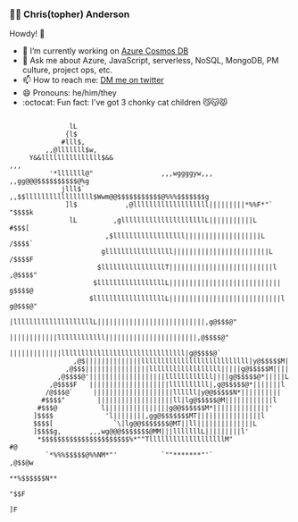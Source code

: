 ### 👨‍💻 Chris(topher) Anderson

Howdy! 👋

- 🔭 I’m currently working on [Azure Cosmos DB](https://docs.microsoft.com/en-us/azure/cosmos-db/)
- 💬 Ask me about Azure, JavaScript, serverless, NoSQL, MongoDB, PM culture, project ops, etc.
- 📫 How to reach me: [DM me on twitter](https://twitter.com/crandycodes)
- 😄 Pronouns: he/him/they
- :octocat: Fun fact: I've got 3 chonky cat children 😼😽😾

```

               lL
              {l$
             #lll$,
         ,,@lllllll$w,
     Y&&lllllllllllllll$&&                                             ,,,
          '*lllllll@"                 ,,,wggggyw,,,         ,,gg@@@$$$$$$$$$$@%g
             jlll$`             ,,$$lllllllllllllllll$Wwm@@$$$$$$$$$$$@%%%$$$$$$$g
              ]l$            ,@lllllllllllllllllll|||||||||*%%F*"`           "$$$$k
               lL         ,glllllllllllllllllllllL|||||||||||L                #$$$[
                        ,$llllllllllllllllll|||||||||||||||||||L             /$$$$`
                       glllllllllllllllll||||||||||||||||||||||||L          /$$$$F
                      $llllllllllllllllT||||||||||||||||||||||||||l       ,@$$$$"
                     $lllllllllllllllllL||||||||||||||||||||||||||||     g$$$$@
                    $llllllllllllllllllL||||||||||||||||||||||||||||l  g@$$$@"
                   |llllllllllllllllllllL|||||||||||||||||||||||||||,g@$$$@"
                   ||||||||||||llllllllllll|||||||||||||||||||||||,@$$$$@"
                   |||||||||||||lllllllllllllllllllllllllllllll|g@$$$$@`
                ,@$||||||||||||||lllllllllllllllllllllllllll|y@$$$$$M|
              ,@$$$||||||||||||||||llllllllllllllllll|||||g@$$$$$M||||
            ,@$$$$@'|||||||||||||||||||llllllllllll||||g@$$$$$@*|||||L
          ,@$$$$F   ||||||||||||||||||||llllllllll|,g@$$$$$@*|||||||l
         /@$$$@`     ||||||||||||||||||||llllll|y@@$$$$$N*||||||||||
        #$$$$"        |||||||||||||||||||ll|lg@$$$$$@M||||||||||||l
       #$$$@           l||||||||||||||||g@@$$$$$$M*||||||||||||||'
      ]$$$$             'l||||||||,gg@$$$$$$$MT||||||||||||||||l
      $$$$[               `\|lg@@$$$$$$$@MT||ll||||||||||||||L
      ]$$$$g,       ,,,wg@@@$$$$$$$@MM|||lllllllL|||||||||l'
       *$$$$$$$$$$$$$$$$$$$$$$%*""TlllllllllllllllllllM"              #@
         `*%%%$$$$$@%%NM*"'           `""*******"'`                 ,@$$@w
                                                                 **%$$$$$$N**
                                                                     "$$F
                                                                      ]F
    

```
